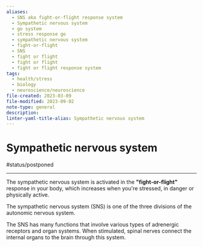 ```yaml
---
aliases:
  - SNS aka fight-or-flight response system
  - Sympathetic nervous system
  - go system
  - stress response go
  - sympathetic nervous system
  - fight-or-flight
  - SNS
  - fight or flight
  - fight or flight
  - fight or flight response system
tags:
  - health/stress
  - biology
  - neuroscience/neuroscience
file-created: 2023-03-09
file-modified: 2023-09-02
note-type: general
description: 
linter-yaml-title-alias: Sympathetic nervous system
---
```


# Sympathetic nervous system

#status/postponed

---

The sympathetic nervous system is activated in the **"fight-or-flight"** response in your body, which increases when you're stressed, in danger or physically active.

The sympathetic nervous system (SNS) is one of the three divisions of the autonomic nervous system.

The SNS has many functions that involve various types of adrenergic receptors and organ systems. When stimulated, spinal nerves connect the internal organs to the brain through this system.
